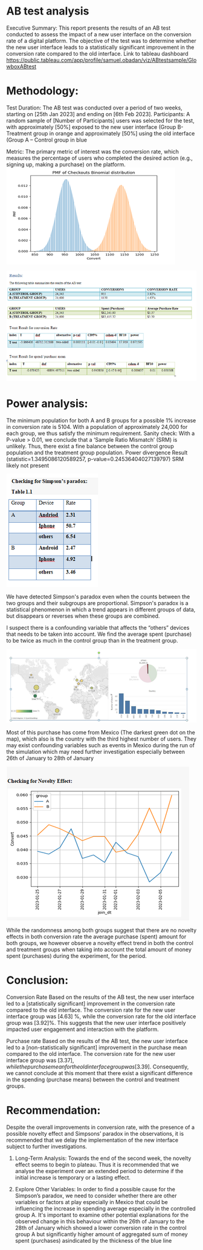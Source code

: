 # AB test analysis
Executive Summary:
This report presents the results of an AB test conducted to assess the impact of a new user interface on the conversion rate of a digital platform.
The objective of the test was to determine whether the new user interface leads to a statistically significant improvement in the conversion rate
compared to the old interface.
Link to tableau dashboard
https://public.tableau.com/app/profile/samuel.obadan/viz/ABtestsample/GlowboxABtest

# Methodology:
Test Duration: The AB test was conducted over a period of two weeks, starting on [25th Jan 2023] and ending on [6th Feb 2023].
Participants: A random sample of [Number of Participants] users was selected for the test, with approximately [50%] exposed to the new user
interface (Group B- Treatment group in orange  and approximately [50%] using the old interface (Group A – Control group in blue

Metric: The primary metric of interest was the conversion rate, which measures the percentage of users who completed the desired action (e.g.,
signing up, making a purchase) on the platform.
![Binomial](https://github.com/indexsam/ABtest_Analytics/blob/master/binomial.PNG)

![Result](https://github.com/indexsam/ABtest_Analytics/blob/master/results.PNG)

# Power analysis:
The minimum population for both A and B groups for a possible 1% increase in conversion rate is 5104. With a population of approximately
24,000 for each group, we thus satisfy the minimum requirement.
Sanity check:
With a P-value > 0.01, we conclude that a ‘Sample Ratio Mismatch’ (SRM) is unlikely. Thus, there exist a fine balance between the control
group population and the treatment group population.
Power divergence Result (statistic=1.3495086120589257, p-value=0.24536404027139797)
SRM likely not present

![simpson paradox](https://github.com/indexsam/ABtest_Analytics/blob/master/simpson.PNG)

We have detected Simpson's paradox even when the counts between the two groups and their subgroups are proportional. Simpson's paradox is a statistical phenomenon in which a trend appears in different groups of data, but disappears or reverses when these groups are combined.

I suspect there is a confounding variable that affects the “others” devices that needs to be taken into account. We find the average spent (purchase) to be twice as much in the control group than in the treatment group.

![Maos](https://github.com/indexsam/ABtest_Analytics/blob/master/maps.PNG)

Most of this purchase has come from Mexico (The darkest green dot on the map), which also is the country with the third
highest number of users. They may exist confounding variables such as events in Mexico during the run of the simulation which may need further investigation especially between 26th of January to 28th of January

![Novelty](https://github.com/indexsam/ABtest_Analytics/blob/master/novelty.PNG)

While the randomness among both groups suggest that there are no novelty effects in both conversion rate the average purchase (spent) amount  for both groups, we however observe a novelty effect trend in both the control and treatment
groups when taking into account the total amount of money spent (purchases) during the experiment, for the period.

# Conclusion:
Conversion Rate
Based on the results of the AB test, the new user interface led to a [statistically significant] improvement in the conversion rate compared to the old interface. The conversion rate for the new user interface group was [4.63] %, while the conversion rate for the old interface group was [3.92]%. This suggests that the new user interface positively impacted user engagement and interaction with the platform.

Purchase rate
Based on the results of the AB test, the new user interface led to a [non-statistically significant] improvement in the purchase mean compared to the old interface. The conversion rate for the new user interface group was [$3.37], while the purchase mean for the old interface group was [$3.39]. Consequently, we cannot conclude at this moment that there exist a significant difference in the spending (purchase means) between the control and treatment groups. 

# Recommendation:
Despite the overall improvements in conversion rate, with the presence of a possible novelty effect and Simpsons’ paradox in the observations, it is recommended that we delay the implementation of the new interface subject to further investigations.

1. Long-Term Analysis: Towards the end of the second week, the novelty effect seems to begin to plateau. Thus it is recommended that we analyse the experiment over an extended period to determine if the initial increase is temporary or a lasting effect.
   
3. Explore Other Variables: In order to find a possible cause for the Simpson’s paradox, we need to consider whether there are other variables or factors at play especially in Mexico that could be influencing the increase in spending average especially in the controlled group A. It's important to examine other potential explanations for the observed change in this behaviour within the 26th of January to the 28th of January which showed a lower conversion rate in the control group A but significantly higher amount of aggregated sum of money spent (purchases) asindicated by the thickness of the blue line







